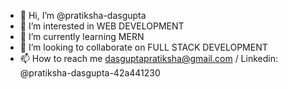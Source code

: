 - 👋 Hi, I’m @pratiksha-dasgupta
- 👀 I’m interested in WEB DEVELOPMENT
- 🌱 I’m currently learning MERN
- 💞️ I’m looking to collaborate on FULL STACK DEVELOPMENT
- 📫 How to reach me dasguptapratiksha@gmail.com / Linkedin: @pratiksha-dasgupta-42a441230

<!---
pratiksha-dasgupta/pratiksha-dasgupta is a ✨ special ✨ repository because its `README.md` (this file) appears on your GitHub profile.
You can click the Preview link to take a look at your changes.
--->
